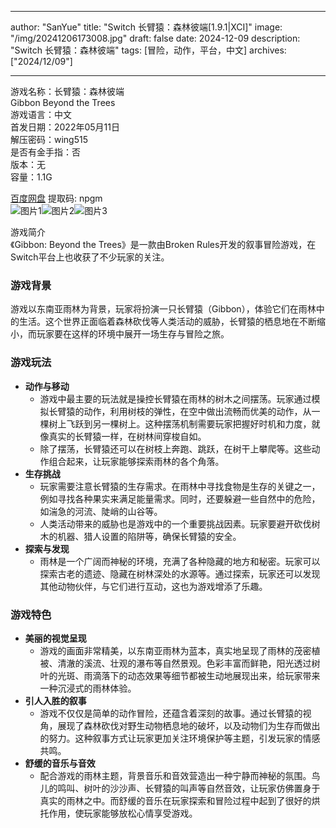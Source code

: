 
---
author: "SanYue"
title: "Switch 长臂猿：森林彼端[1.9.1|XCI]"
image: "/img/20241206173008.jpg"
draft: false
date: 2024-12-09
description: "Switch 长臂猿：森林彼端"
tags: [冒险，动作，平台，中文]
archives: ["2024/12/09"]

---

游戏名称：长臂猿：森林彼端   
Gibbon Beyond the Trees    
游戏语言：中文  
首发日期：2022年05月11日  
解压密码：wing515  
是否有金手指：否  
版本：无   
容量：1.1G

[百度网盘](https://pan.baidu.com/s/1HRbjDsfnP-UaSrA7vYVtig) 提取码: npgm  
![图片1](/img/d0772.jpg)![图片2](/img/db33f.jpg)![图片3](/img/88173.jpg)  

游戏简介  
《Gibbon: Beyond the Trees》是一款由Broken Rules开发的叙事冒险游戏，在Switch平台上也收获了不少玩家的关注。

### 游戏背景
游戏以东南亚雨林为背景，玩家将扮演一只长臂猿（Gibbon），体验它们在雨林中的生活。这个世界正面临着森林砍伐等人类活动的威胁，长臂猿的栖息地在不断缩小，而玩家要在这样的环境中展开一场生存与冒险之旅。

### 游戏玩法
- **动作与移动**
    - 游戏中最主要的玩法就是操控长臂猿在雨林的树木之间摆荡。玩家通过模拟长臂猿的动作，利用树枝的弹性，在空中做出流畅而优美的动作，从一棵树上飞跃到另一棵树上。这种摆荡机制需要玩家把握好时机和力度，就像真实的长臂猿一样，在树林间穿梭自如。
    - 除了摆荡，长臂猿还可以在树枝上奔跑、跳跃，在树干上攀爬等。这些动作组合起来，让玩家能够探索雨林的各个角落。
- **生存挑战**
    - 玩家需要注意长臂猿的生存需求。在雨林中寻找食物是生存的关键之一，例如寻找各种果实来满足能量需求。同时，还要躲避一些自然中的危险，如湍急的河流、陡峭的山谷等。
    - 人类活动带来的威胁也是游戏中的一个重要挑战因素。玩家要避开砍伐树木的机器、猎人设置的陷阱等，确保长臂猿的安全。
- **探索与发现**
    - 雨林是一个广阔而神秘的环境，充满了各种隐藏的地方和秘密。玩家可以探索古老的遗迹、隐藏在树林深处的水源等。通过探索，玩家还可以发现其他动物伙伴，与它们进行互动，这也为游戏增添了乐趣。

### 游戏特色
- **美丽的视觉呈现**
    - 游戏的画面非常精美，以东南亚雨林为蓝本，真实地呈现了雨林的茂密植被、清澈的溪流、壮观的瀑布等自然景观。色彩丰富而鲜艳，阳光透过树叶的光斑、雨滴落下的动态效果等细节都被生动地展现出来，给玩家带来一种沉浸式的雨林体验。
- **引人入胜的叙事**
    - 游戏不仅仅是简单的动作冒险，还蕴含着深刻的故事。通过长臂猿的视角，展现了森林砍伐对野生动物栖息地的破坏，以及动物们为生存而做出的努力。这种叙事方式让玩家更加关注环境保护等主题，引发玩家的情感共鸣。
- **舒缓的音乐与音效**
    - 配合游戏的雨林主题，背景音乐和音效营造出一种宁静而神秘的氛围。鸟儿的鸣叫、树叶的沙沙声、长臂猿的叫声等自然音效，让玩家仿佛置身于真实的雨林之中。而舒缓的音乐在玩家探索和冒险过程中起到了很好的烘托作用，使玩家能够放松心情享受游戏。
